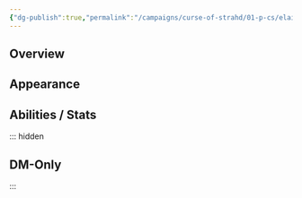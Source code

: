 ```yaml
---
{"dg-publish":true,"permalink":"/campaigns/curse-of-strahd/01-p-cs/elaina-arkovika/","tags":["pc"]}
---
```


## Overview
<!-- Brief description of the PC, backstory, personality -->

## Appearance
<!-- Physical description, distinguishing features, attire -->

## Abilities / Stats
<!-- Class, race, skills, feats, special abilities -->

::: hidden
<!-- DM-only notes: motivations, secret history, relationships -->
## DM-Only
:::